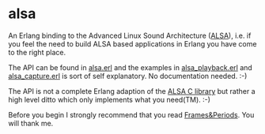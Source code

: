 # alsa

An Erlang binding to the Advanced Linux Sound Architecture
([ALSA](https://www.alsa-project.org/wiki/Main_Page)), i.e. if you feel
the need to build ALSA based applications in Erlang you have come to
the right place.

The API can be found in
[alsa.erl](https://github.com/mixmesh/alsa/blob/main/src/alsa.erl) and
the examples in
[alsa\_playback.erl](https://github.com/mixmesh/alsa/blob/main/src/alsa_playback.erl)
and
[alsa\_capture.erl](https://github.com/mixmesh/alsa/blob/main/src/alsa_capture.erl)
is sort of self explanatory. No documentation needed. :-)

The API is not a complete Erlang adaption of the [ALSA C
library](https://www.alsa-project.org/alsa-doc/alsa-lib/) but rather a
high level ditto which only implements what you need(TM). :-)

Before you begin I strongly recommend that you read
[Frames&amp;Periods](https://www.alsa-project.org/wiki/FramesPeriods). You
will thank me.


